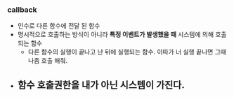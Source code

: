 ### callback

- 인수로 다른 함수에 전달 된 함수
- 명시적으로 호출하는 방식이 아니라 **특정 이벤트가 발생했을 때** 시스템에 의해 호출되는 함수
  - 다른 함수의 실행이 끝나고 난 뒤에 실행되는 함수. 이따가 너 실행 끝나면 그때 나좀 호출 해줘.
- 함수 호출권한을 내가 아닌 시스템이 가진다.
  - 